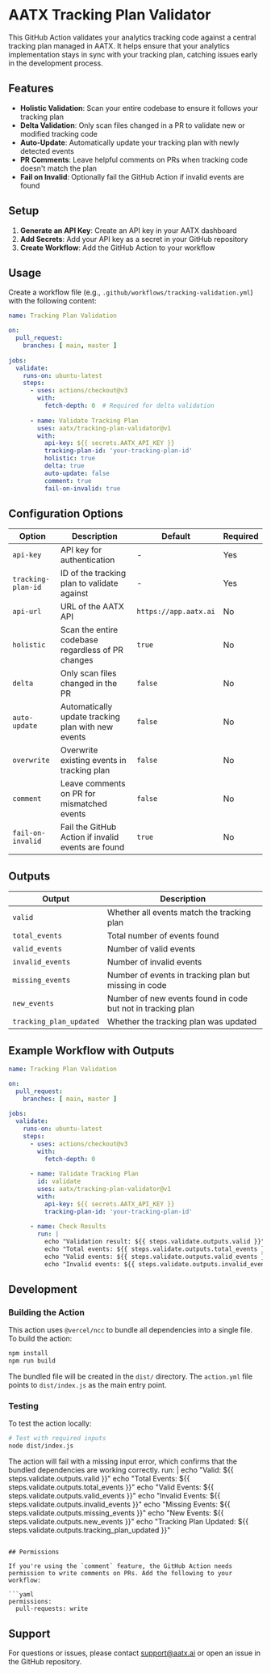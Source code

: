 # AATX Tracking Plan Validator

This GitHub Action validates your analytics tracking code against a central tracking plan managed in AATX. It helps ensure that your analytics implementation stays in sync with your tracking plan, catching issues early in the development process.

## Features

- **Holistic Validation**: Scan your entire codebase to ensure it follows your tracking plan
- **Delta Validation**: Only scan files changed in a PR to validate new or modified tracking code
- **Auto-Update**: Automatically update your tracking plan with newly detected events
- **PR Comments**: Leave helpful comments on PRs when tracking code doesn't match the plan
- **Fail on Invalid**: Optionally fail the GitHub Action if invalid events are found

## Setup

1. **Generate an API Key**: Create an API key in your AATX dashboard
2. **Add Secrets**: Add your API key as a secret in your GitHub repository
3. **Create Workflow**: Add the GitHub Action to your workflow

## Usage

Create a workflow file (e.g., `.github/workflows/tracking-validation.yml`) with the following content:

```yaml
name: Tracking Plan Validation

on:
  pull_request:
    branches: [ main, master ]
    
jobs:
  validate:
    runs-on: ubuntu-latest
    steps:
      - uses: actions/checkout@v3
        with:
          fetch-depth: 0  # Required for delta validation
          
      - name: Validate Tracking Plan
        uses: aatx/tracking-plan-validator@v1
        with:
          api-key: ${{ secrets.AATX_API_KEY }}
          tracking-plan-id: 'your-tracking-plan-id'
          holistic: true
          delta: true
          auto-update: false
          comment: true
          fail-on-invalid: true
```

## Configuration Options

| Option | Description | Default | Required |
|--------|-------------|---------|----------|
| `api-key` | API key for authentication | - | Yes |
| `tracking-plan-id` | ID of the tracking plan to validate against | - | Yes |
| `api-url` | URL of the AATX API | `https://app.aatx.ai` | No |
| `holistic` | Scan the entire codebase regardless of PR changes | `true` | No |
| `delta` | Only scan files changed in the PR | `false` | No |
| `auto-update` | Automatically update tracking plan with new events | `false` | No |
| `overwrite` | Overwrite existing events in tracking plan | `false` | No |
| `comment` | Leave comments on PR for mismatched events | `false` | No |
| `fail-on-invalid` | Fail the GitHub Action if invalid events are found | `true` | No |

## Outputs

| Output | Description |
|--------|-------------|
| `valid` | Whether all events match the tracking plan |
| `total_events` | Total number of events found |
| `valid_events` | Number of valid events |
| `invalid_events` | Number of invalid events |
| `missing_events` | Number of events in tracking plan but missing in code |
| `new_events` | Number of new events found in code but not in tracking plan |
| `tracking_plan_updated` | Whether the tracking plan was updated |

## Example Workflow with Outputs

```yaml
name: Tracking Plan Validation

on:
  pull_request:
    branches: [ main, master ]
    
jobs:
  validate:
    runs-on: ubuntu-latest
    steps:
      - uses: actions/checkout@v3
        with:
          fetch-depth: 0
          
      - name: Validate Tracking Plan
        id: validate
        uses: aatx/tracking-plan-validator@v1
        with:
          api-key: ${{ secrets.AATX_API_KEY }}
          tracking-plan-id: 'your-tracking-plan-id'
          
      - name: Check Results
        run: |
          echo "Validation result: ${{ steps.validate.outputs.valid }}"
          echo "Total events: ${{ steps.validate.outputs.total_events }}"
          echo "Valid events: ${{ steps.validate.outputs.valid_events }}"
          echo "Invalid events: ${{ steps.validate.outputs.invalid_events }}"
```

## Development

### Building the Action

This action uses `@vercel/ncc` to bundle all dependencies into a single file. To build the action:

```bash
npm install
npm run build
```

The bundled file will be created in the `dist/` directory. The `action.yml` file points to `dist/index.js` as the main entry point.

### Testing

To test the action locally:

```bash
# Test with required inputs
node dist/index.js
```

The action will fail with a missing input error, which confirms that the bundled dependencies are working correctly.
        run: |
          echo "Valid: ${{ steps.validate.outputs.valid }}"
          echo "Total Events: ${{ steps.validate.outputs.total_events }}"
          echo "Valid Events: ${{ steps.validate.outputs.valid_events }}"
          echo "Invalid Events: ${{ steps.validate.outputs.invalid_events }}"
          echo "Missing Events: ${{ steps.validate.outputs.missing_events }}"
          echo "New Events: ${{ steps.validate.outputs.new_events }}"
          echo "Tracking Plan Updated: ${{ steps.validate.outputs.tracking_plan_updated }}"
```

## Permissions

If you're using the `comment` feature, the GitHub Action needs permission to write comments on PRs. Add the following to your workflow:

```yaml
permissions:
  pull-requests: write
```

## Support

For questions or issues, please contact support@aatx.ai or open an issue in the GitHub repository.
